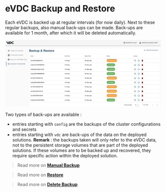 # eVDC Backup and Restore

Each eVDC is backed up at regular intervals (for now daily). Next to these regular backups, also manual back-ups can be made. 
Back-ups are available for 1 month, after which it will be deleted automatically. 

![](img/evdc_backup_restore.png)

Two types of back-ups are available : 
- entries starting with `config` are the backups of the cluster configurations and secrets
- entries starting with `vdc` are back-ups of the data on the deployed solutions. 
**Remark** : the backups taken will only refer to the eVDC data, not to the persistent storage volumes that are part of the deployed solutions. If these volumes are to be backed up and recovered, they require specific action within the deployed solution. 

> Read more on [__Manual Backup__](evdc_manual_backup)

> Read more on [__Restore__](evdc_restore)

> Read more on [__Delete Backup__](evdc_backup_delete)